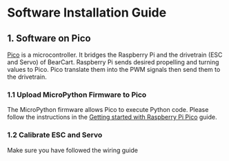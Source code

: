 # Software Installation Guide

## 1. Software on Pico
[Pico](https://www.raspberrypi.com/documentation/microcontrollers/pico-series.html) is a microcontroller.
It bridges the Raspberry Pi and the drivetrain (ESC and Servo) of BearCart.
Raspberry Pi sends desired propelling and turning values to Pico.
Pico translate them into the PWM signals then send them to the drivetrain.

### 1.1 Upload MicroPython Firmware to Pico
The MicroPython firmware allows Pico to execute Python code.
Please follow the instructions in the [Getting started with Raspberry Pi Pico](https://projects.raspberrypi.org/en/projects/getting-started-with-the-pico/3) guide.

### 1.2 Calibrate ESC and Servo 
Make sure you have followed the wiring guide  




